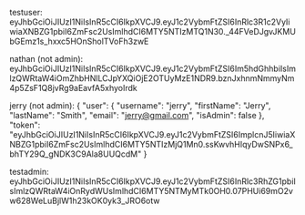 testuser:
eyJhbGciOiJIUzI1NiIsInR5cCI6IkpXVCJ9.eyJ1c2VybmFtZSI6InRlc3R1c2VyIiwiaXNBZG1pbiI6ZmFsc2UsImlhdCI6MTY5NTIzMTQ1N30._44FVeDJgvJKMUbGEmz1s_hxxc5HOnSholTVoFh3zwE

nathan (not admin):
eyJhbGciOiJIUzI1NiIsInR5cCI6IkpXVCJ9.eyJ1c2VybmFtZSI6Im5hdGhhbiIsImlzQWRtaW4iOmZhbHNlLCJpYXQiOjE2OTUyMzE1NDR9.bznJxhnmNmmyNm4p5ZsF1Q8jvRg9aEavfA5xhyoIrdk

jerry (not admin):
{
	"user": {
		"username": "jerry",
		"firstName": "Jerry",
		"lastName": "Smith",
		"email": "jerry@gmail.com",
		"isAdmin": false
	},
	"token": "eyJhbGciOiJIUzI1NiIsInR5cCI6IkpXVCJ9.eyJ1c2VybmFtZSI6ImplcnJ5IiwiaXNBZG1pbiI6ZmFsc2UsImlhdCI6MTY5NTIzMjQ1Mn0.ssKwvhHIqyDwSNPx6_bhTY29Q_gNDK3C9Ala8UUQcdM"
}

testadmin:
eyJhbGciOiJIUzI1NiIsInR5cCI6IkpXVCJ9.eyJ1c2VybmFtZSI6InRlc3RhZG1pbiIsImlzQWRtaW4iOnRydWUsImlhdCI6MTY5NTMyMTk0OH0.07PHUi69mO2vw628WeLuBjlW1h23kOK0yk3_JRO6otw